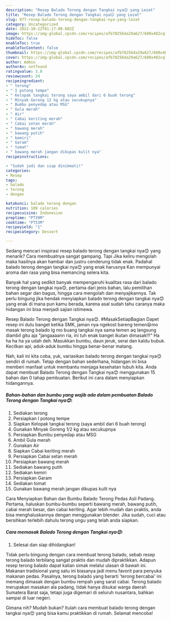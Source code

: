 ```yaml
---
description: "Resep Balado Terong dengan Tangkai nya😊 yang Lezat"
title: "Resep Balado Terong dengan Tangkai nya😊 yang Lezat"
slug: 977-resep-balado-terong-dengan-tangkai-nya-yang-lezat
category: Uncategorized
date: 2022-10-22T01:17:00.602Z
image: https://img-global.cpcdn.com/recipes/afb78256da29a627/680x482cq70/balado-terong-dengan-tangkai-nya-foto-resep-utama.jpg
hideToc: false
enableToc: true
enableTocContent: false
thumbnail: https://img-global.cpcdn.com/recipes/afb78256da29a627/680x482cq70/balado-terong-dengan-tangkai-nya-foto-resep-utama.jpg
cover: https://img-global.cpcdn.com/recipes/afb78256da29a627/680x482cq70/balado-terong-dengan-tangkai-nya-foto-resep-utama.jpg
author: Admin
authorAv: notfound
ratingvalue: 3.8
reviewcount: 24
recipeingredient:
- " terong"
- " I potong tempe"
- " Kelopak tangkai terong saya ambil dari 6 buah terong"
- " Minyak Goreng 12 kg atau secukupnya"
- " Bumbu penyedap atau MSG"
- " Gula merah"
- " Air"
- " Cabai keriting merah"
- " Cabai setan merah"
- " bawang merah"
- " bawang putih"
- " kemiri"
- " Garam"
- " tomat"
- " bawang merah jangan dikupas kulit nya"
recipeinstructions:

- "Sudah jadi dan siap dinikmati!"
categories:
- Resep
tags:
- balado
- terong
- dengan

katakunci: balado terong dengan 
nutrition: 109 calories
recipecuisine: Indonesian
preptime: "PT39M"
cooktime: "PT53M"
recipeyield: "1"
recipecategory: Dessert

---
```



Sedang mencari inspirasi resep balado terong dengan tangkai nya😊 yang menarik? Cara membuatnya sangat gampang. Tapi Jika keliru mengolah maka hasilnya akan hambar dan justru cenderung tidak enak. Padahal balado terong dengan tangkai nya😊 yang enak harusnya Kan mempunyai aroma dan rasa yang bisa memancing selera kita.


Banyak hal yang sedikit banyak mempengaruhi kualitas rasa dari balado terong dengan tangkai nya😊, pertama dari jenis bahan, lalu pemilihan bahan segar dan bagus, hingga cara mengolah dan menyajikannya. Tak perlu bingung jika hendak menyiapkan balado terong dengan tangkai nya😊 yang enak di mana pun kamu berada, karena asal sudah tahu caranya maka hidangan ini bisa menjadi sajian istimewa.

Resep Balado Terong dengan Tangkai nya😊. #MasakSetiapBagian Dapet resep ini dulu banget ketika SMK, jaman nya ngekost bareng temen😃mo masak terong balado lg mo buang tangkai nya sama temen aq langsung diambil gitu aja &#34;jangaaaann ria, ini tuh enak banget ikutan dimasak!!!&#34; Ha ha ha ha ya udah deh. Masukkan bumbu, daun jeruk, serai dan kaldu bubuk. Kecilkan api, aduk-aduk bumbu hingga benar-benar matang.


Nah, kali ini kita coba, yuk, variasikan balado terong dengan tangkai nya😊 sendiri di rumah. Tetap dengan bahan sederhana, hidangan ini bisa memberi manfaat untuk membantu menjaga kesehatan tubuh kita. Anda dapat membuat Balado Terong dengan Tangkai nya😊 menggunakan 15 bahan dan 0 tahap pembuatan. Berikut ini cara dalam menyiapkan hidangannya.

<!--inarticleads1-->

##### Bahan-bahan dan bumbu yang wajib ada dalam pembuatan Balado Terong dengan Tangkai nya😊:

1. Sediakan  terong
1. Persiapkan  I potong tempe
1. Siapkan  Kelopak tangkai terong (saya ambil dari 6 buah terong)
1. Gunakan  Minyak Goreng 1/2 kg atau secukupnya
1. Persiapkan  Bumbu penyedap atau MSG
1. Ambil  Gula merah
1. Gunakan  Air
1. Siapkan  Cabai keriting merah
1. Persiapkan  Cabai setan merah
1. Persiapkan  bawang merah
1. Sediakan  bawang putih
1. Sediakan  kemiri
1. Persiapkan  Garam
1. Sediakan  tomat
1. Gunakan  bawang merah jangan dikupas kulit nya


Cara Menyiapkan Bahan dan Bumbu Balado Terong Pedas Asli Padang. Pertama, haluskan bumbu-bumbu seperti bawang merah, bawang putih, cabai merah besar, dan cabai keriting. Agar lebih mudah dan praktis, anda bisa menghaluskannya dengan menggunakan blender. Jika sudah, cuci atau bersihkan terlebih dahulu terong ungu yang telah anda siapkan. 

<!--inarticleads2-->

##### Cara memasak Balado Terong dengan Tangkai nya😊:


1. Selesai dan siap dihidangkan!

Tidak perlu bingung dengan cara membuat terong balado, sebab resep terong balado terbilang sangat praktis dan mudah dipraktikkan. Adapun resep terong balado dapat kalian simak melalui ulasan di bawah ini. Makanan tradisional yang satu ini biasanya jadi menu favorit para penyuka makanan pedas. Pasalnya, terong balado yang berarti &#39;terong bercabai&#39; ini memang dimasak dengan bumbu rempah yang sarat cabai. Terong balado merupakan masakan ala padang, tidak hanya disukai warga daerah Sumatera Barat saja, tetapi juga digemari di seluruh nusantara, bahkan sampai di luar negeri. 

Gimana nih? Mudah bukan? Itulah cara membuat balado terong dengan tangkai nya😊 yang bisa kamu praktikkan di rumah. Selamat mencoba!
